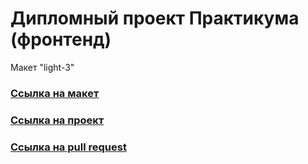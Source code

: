 # Дипломный проект Практикума (фронтенд)

Макет "light-3"
### [Ссылка на макет](https://www.figma.com/file/6FMWkB94wE7KTkcCgUXtnC/%D0%94%D0%B8%D0%BF%D0%BB%D0%BE%D0%BC%D0%BD%D1%8B%D0%B9-%D0%BF%D1%80%D0%BE%D0%B5%D0%BA%D1%82?type=design&node-id=1-1534&mode=dev)
### [Ссылка на проект](https://supermovies.nomoredomainsicu.ru/)
### [Ссылка на pull request](https://github.com/DanilZiborov/movies-explorer-frontend/pull/3)

